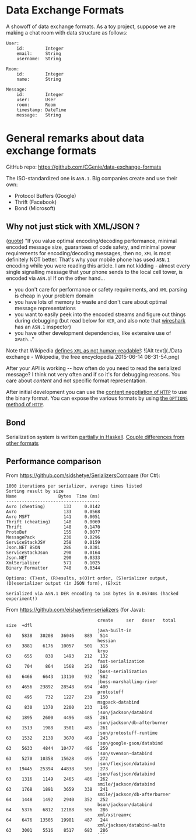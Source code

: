 # Data Exchange Formats

A showoff of data exchange formats. As a toy project, suppose we are making a chat room
with data structure as follows:

```
User:
    id:        Integer
    email:     String
    username:  String

Room:
    id:        Integer
    name:      String

Message:
    id:        Integer
    user:      User
    room:      Room
    timestamp: DateTime
    message:   String
```


# General remarks about data exchange formats

GitHub repo: https://github.com/CGenie/data-exchange-formats

The ISO-standardized one is `ASN.1`. Big companies create and use their own:
- Protocol Buffers (Google)
- Thrift (Facebook)
- Bond (Microsoft)

## Why not just stick with XML/JSON ?
([quote](https://ttsiodras.github.io/asn1.html)) "If you value optimal encoding/decoding performance, minimal encoded message size, guarantees of code safety, and minimal power requirements for encoding/decoding messages, then no, `XML` is most definitely NOT better. That's why your mobile phone has used `ASN.1` encoding while you were reading this article. I am not kidding - almost every single signalling message that your phone sends to the local cell tower, is encoded via `ASN.1`!
If on the other hand...
- you don't care for performance or safety requirements, and `XML` parsing is cheap in your problem domain
- you have lots of memory to waste and don't care about optimal message representations
- you want to easily peek into the encoded streams and figure out things during debugging (but read below for `XER`, and also note that [wireshark](https://www.wireshark.org/) has an `ASN.1` inspector)
- you have other development dependencies, like extensive use of `XPath`..."

Note that Wikipedia [defines `XML` as not human-readable!](http://en.wikipedia.org/wiki/Data_exchange): ![Alt text](./Data exchange - Wikipedia, the free encyclopedia 2015-06-14 08-31-54.png)

After your API is working -- how often do you need to read the serialized message? I think not very often and if so it's for debugging reasons. You care about _content_ and not specific format representation.

After initial development you can use the [content negotiation of `HTTP`](https://en.wikipedia.org/wiki/Content_negotiation) to use the binary format. You can expose the various formats by using [the `OPTIONS` method of `HTTP`](http://zacstewart.com/2012/04/14/http-options-method.html).


## Bond
Serialization system is written [partially in Haskell](http://blog.nullspace.io/bond-oss.html).
[Couple differences from other formats](https://microsoft.github.io/bond/why_bond.html)

## Performance comparison
From https://github.com/sidshetye/SerializersCompare (for C#):
```
1000 iterations per serializer, average times listed
Sorting result by size
Name                Bytes  Time (ms)
------------------------------------
Avro (cheating)       133     0.0142
Avro                  133     0.0568
Avro MSFT             141     0.0051
Thrift (cheating)     148     0.0069
Thrift                148     0.1470
ProtoBuf              155     0.0077
MessagePack           230     0.0296
ServiceStackJSV       258     0.0159
Json.NET BSON         286     0.0381
ServiceStackJson      290     0.0164
Json.NET              290     0.0333
XmlSerializer         571     0.1025
Binary Formatter      748     0.0344

Options: (T)est, (R)esults, s(O)rt order, (S)erializer output, (D)eserializer output (in JSON form), (E)xit

Serialized via ASN.1 DER encoding to 148 bytes in 0.0674ms (hacked experiment!)
```

From https://github.com/eishay/jvm-serializers (for Java):
```
                                   create     ser   deser   total   size  +dfl
                                   java-built-in                          63    5838   30208   36046    889   514
                                   hessian                                63    3881    6176   10057    501   313
                                   kryo                                   63     655     838    1493    212   132
                                   fast-serialization                     63     704     864    1568    252   166
                                   jboss-serialization                    63    6466    6643   13110    932   582
                                   jboss-marshalling-river                63    4656   23892   28548    694   400
                                   protostuff                             82     495     732    1227    239   150
                                   msgpack-databind                       62     830    1370    2200    233   146
                                   json/jackson/databind                  62    1895    2600    4496    485   261
                                   json/jackson/db-afterburner            63    1513    1988    3501    485   261
                                   json/protostuff-runtime                63    1532    2138    3670    469   243
                                   json/google-gson/databind              63    5633    4844   10477    486   259
                                   json/svenson-databind                  63    5270   10358   15628    495   272
                                   json/flexjson/databind                 63   19445   25394   44838    503   273
                                   json/fastjson/databind                 63    1316    1149    2465    486   262
                                   smile/jackson/databind                 63    1768    1891    3659    338   241
                                   smile/jackson/db-afterburner           64    1448    1492    2940    352   252
                                   bson/jackson/databind                  64    5376    6812   12188    506   286
                                   xml/xstream+c                          64    6476   13505   19981    487   244
                                   xml/jackson/databind-aalto             63    3001    5516    8517    683   286
                                   ```



